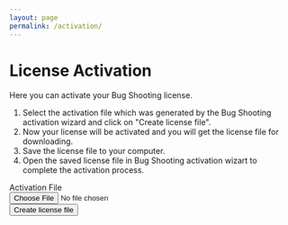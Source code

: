 ```yaml
---
layout: page
permalink: /activation/
---
```


# License Activation
Here you can activate your Bug Shooting license.  
1. Select the activation file which was generated by the Bug Shooting activation wizard and click on "Create license file".  
2. Now your license will be activated and you will get the license file for downloading.  
3. Save the license file to your computer.  
4. Open the saved license file in Bug Shooting activation wizart to complete the activation process.  

<form method="POST" action="https://services.bugshooting.com/rest/freelicense">
  <div class="row mb-3">
    <label for="activationfile" class="col-sm-2 col-form-label">Activation File</label>
    <div class="col-sm-10">
      <input class="form-control" type="file" required name="activationfile" >
    </div>
  </div>
  <div class="row mb-3">
    <div class="col-sm-10  offset-sm-2">
       <button class="btn btn-lg btn-primary btn-block" type="submit">Create license file</button>
    </div>
  </div>
</form>
